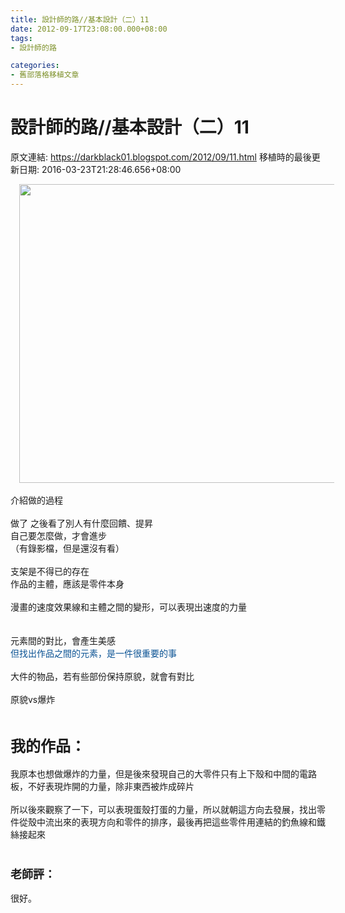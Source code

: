 ```yaml
---
title: 設計師的路//基本設計（二）11
date: 2012-09-17T23:08:00.000+08:00
tags: 
- 設計師的路

categories:
- 舊部落格移植文章
---
```


# 設計師的路//基本設計（二）11

原文連結: https://darkblack01.blogspot.com/2012/09/11.html
移植時的最後更新日期: 2016-03-23T21:28:46.656+08:00

<div class="separator" style="clear: both; text-align: center;"><a href="http://1.bp.blogspot.com/-WYB3R_jht7o/T7yLIx1MjJI/AAAAAAAAEJc/2-GJ6B3eqPg/s1600/149325_3654661137736_1610812382_2941975_568609649_n.jpg" imageanchor="1" style="margin-left: 1em; margin-right: 1em;"><img border="0" height="478" src="https://1.bp.blogspot.com/-WYB3R_jht7o/T7yLIx1MjJI/AAAAAAAAEJc/2-GJ6B3eqPg/s640/149325_3654661137736_1610812382_2941975_568609649_n.jpg" width="850" /></a></div><br />介紹做的過程<br /><br />做了 之後看了別人有什麼回饋、提昇<br />自己要怎麼做，才會進步<br /><a name='more'></a>（有錄影檔，但是還沒有看）<br /><br />支架是不得已的存在<br />作品的主體，應該是零件本身<br /><br />漫畫的速度效果線和主體之間的變形，可以表現出速度的力量<br /><br /><br />元素間的對比，會產生美感<br /><span style="color: #0b5394;">但找出作品之間的元素，是一件很重要的事</span><br /><br />大件的物品，若有些部份保持原貌，就會有對比<br /><br />原貌vs爆炸<br /><br /><h2><span style="font-size: x-large;">我的作品：</span></h2>我原本也想做爆炸的力量，但是後來發現自己的大零件只有上下殼和中間的電路板，不好表現炸開的力量，除非東西被炸成碎片<br /><br />所以後來觀察了一下，可以表現蛋殼打蛋的力量，所以就朝這方向去發展，找出零件從殼中流出來的表現方向和零件的排序，最後再把這些零件用連結的釣魚線和鐵絲接起來<br /><br /><h3><span style="font-size: large;">老師評：</span></h3>很好。
